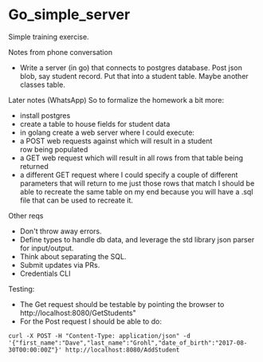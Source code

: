 # Go_simple_server
Simple training exercise.

Notes from phone conversation
- Write a server (in go) that connects to postgres database.
Post json blob, say student record. Put that into a student table. Maybe another classes table. 

Later notes (WhatsApp)
So to formalize the homework a bit more:
- install postgres
- create a table to house fields for student data
- in golang create a web server where I could execute:
-  a POST web requests against which will result in a student row being populated
- a GET web request which will result in all rows from that table being returned
- a different GET request where I could specify a couple of different parameters that will return to me just those rows that match
I should be able to recreate the same table on my end because you will have a .sql file that can be used to recreate it.

Other reqs
- Don't throw away errors.
- Define types to handle db data, and leverage the std library json parser for input/output. 
- Think about separating the SQL. 
- Submit updates via PRs. 
- Credentials CLI

Testing: 
- The Get request should be testable by pointing the browser to http://localhost:8080/GetStudents" 
- For the Post request I should be able to do:
```
curl -X POST -H "Content-Type: application/json" -d '{"first_name":"Dave","last_name":"Grohl","date_of_birth":"2017-08-30T00:00:00Z"}' http://localhost:8080/AddStudent
